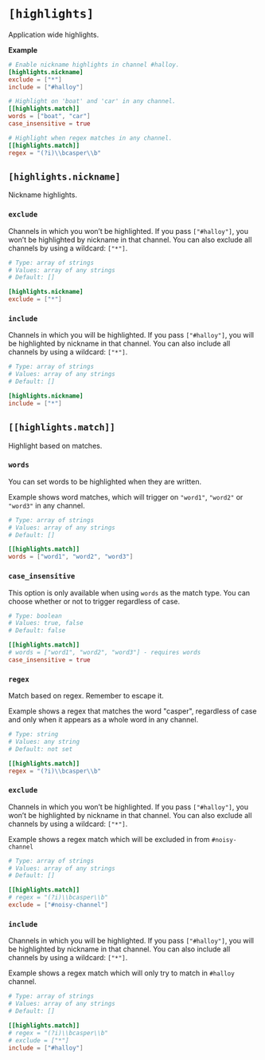 # `[highlights]`

Application wide highlights.

**Example**

```toml
# Enable nickname highlights in channel #halloy.
[highlights.nickname]
exclude = ["*"]
include = ["#halloy"]

# Highlight on 'boat' and 'car' in any channel.
[[highlights.match]]
words = ["boat", "car"]
case_insensitive = true

# Highlight when regex matches in any channel.
[[highlights.match]]
regex = "(?i)\\bcasper\\b"
```

## `[highlights.nickname]`

Nickname highlights.

### `exclude`

Channels in which you won’t be highlighted.
If you pass `["#halloy"]`, you won’t be highlighted by nickname in that channel. You can also exclude all channels by using a wildcard: `["*"]`.

```toml
# Type: array of strings
# Values: array of any strings
# Default: []

[highlights.nickname]
exclude = ["*"]
```

### `include`

Channels in which you will be highlighted.
If you pass `["#halloy"]`, you will be highlighted by nickname in that channel. You can also include all channels by using a wildcard: `["*"]`.

```toml
# Type: array of strings
# Values: array of any strings
# Default: []

[highlights.nickname]
include = ["*"]
```

## `[[highlights.match]]`

Highlight based on matches.

### `words`

You can set words to be highlighted when they are written.

Example shows word matches, which will trigger on `"word1"`, `"word2"` or `"word3"` in any channel.

```toml
# Type: array of strings
# Values: array of any strings
# Default: []

[[highlights.match]]
words = ["word1", "word2", "word3"]
```

### `case_insensitive`

This option is only available when using `words` as the match type.
You can choose whether or not to trigger regardless of case.

```toml
# Type: boolean
# Values: true, false
# Default: false

[[highlights.match]]
# words = ["word1", "word2", "word3"] - requires words
case_insensitive = true
```

### `regex`

Match based on regex. Remember to escape it.

Example shows a regex that matches the word "casper", regardless of case  and only when it appears as a whole word in any channel.

```toml
# Type: string
# Values: any string
# Default: not set

[[highlights.match]]
regex = "(?i)\\bcasper\\b"
```

### `exclude`

Channels in which you won’t be highlighted.
If you pass `["#halloy"]`, you won’t be highlighted by nickname in that channel. You can also exclude all channels by using a wildcard: `["*"]`.

Example shows a regex match which will be excluded in from `#noisy-channel`

```toml
# Type: array of strings
# Values: array of any strings
# Default: []

[[highlights.match]]
# regex = "(?i)\\bcasper\\b"
exclude = ["#noisy-channel"]
```

### `include`

Channels in which you will be highlighted.
If you pass `["#halloy"]`, you will be highlighted by nickname in that channel. You can also include all channels by using a wildcard: `["*"]`.

Example shows a regex match which will only try to match in `#halloy` channel.

```toml
# Type: array of strings
# Values: array of any strings
# Default: []

[[highlights.match]]
# regex = "(?i)\\bcasper\\b"
# exclude = ["*"]
include = ["#halloy"]
```